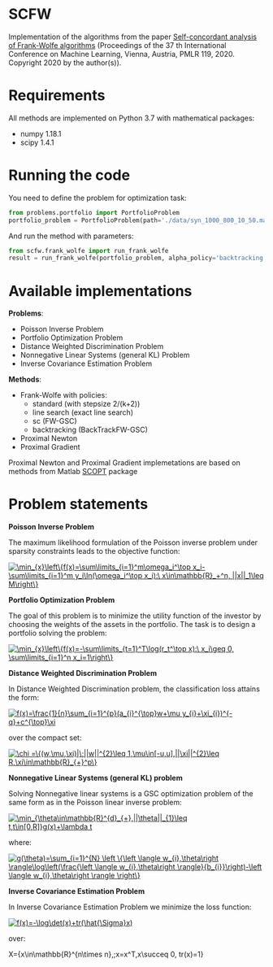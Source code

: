 # SCFW

Implementation of the algorithms from the paper [Self-concordant analysis of Frank-Wolfe algorithms](https://arxiv.org/pdf/2002.04320.pdf) (Proceedings of the 37 th International Conference on Machine Learning, Vienna, Austria, PMLR 119, 2020. Copyright 2020 by the author(s)).

# Requirements

All methods are implemented on Python 3.7 with mathematical packages:
 - numpy 1.18.1
 - scipy 1.4.1

# Running the code
You need to define the problem for optimization task:
```python
from problems.portfolio import PortfolioProblem
portfolio_problem = PortfolioProblem(path='./data/syn_1000_800_10_50.mat')
```
And run the method with parameters:
```python
from scfw.frank_wolfe import run_frank_wolfe
result = run_frank_wolfe(portfolio_problem, alpha_policy='backtracking', max_iter=100, print_every=10)
```
# Available implementations
__Problems__:
 - Poisson Inverse Problem
 - Portfolio Optimization Problem
 - Distance Weighted Discrimination Problem
 - Nonnegative Linear Systems (general KL) Problem
 - Inverse Covariance Estimation Problem

__Methods__:
 - Frank-Wolfe with policies:
   - standard (with stepsize 2/(k+2))
   - line search (exact line search)
   - sc (FW-GSC)
   - backtracking (BackTrackFW-GSC)
 - Proximal Newton
 - Proximal Gradient
 
 Proximal Newton and Proximal Gradient implemetations are based on methods from Matlab [SCOPT](https://www.epfl.ch/labs/lions/technology/scopt/) package

# Problem statements

__Poisson Inverse Problem__

The maximum likelihood formulation of the Poisson inverse problem under sparsity constraints leads to the objective function:

<a href="https://www.codecogs.com/eqnedit.php?latex=\min_{x}\left\{f(x)=\sum\limits_{i=1}^m\omega_i^\top&space;x_i-\sum\limits_{i=1}^m&space;y_i\ln(\omega_i^\top&space;x_i):\&space;x\in\mathbb{R}_&plus;^n,&space;||x||_1\leq&space;M\right\}" target="_blank"><img src="https://latex.codecogs.com/gif.latex?\min_{x}\left\{f(x)=\sum\limits_{i=1}^m\omega_i^\top&space;x_i-\sum\limits_{i=1}^m&space;y_i\ln(\omega_i^\top&space;x_i):\&space;x\in\mathbb{R}_&plus;^n,&space;||x||_1\leq&space;M\right\}" title="\min_{x}\left\{f(x)=\sum\limits_{i=1}^m\omega_i^\top x_i-\sum\limits_{i=1}^m y_i\ln(\omega_i^\top x_i):\ x\in\mathbb{R}_+^n, ||x||_1\leq M\right\}" /></a>

__Portfolio Optimization Problem__

The goal of this problem is to minimize the utility function of the investor by choosing the weights of the assets in the portfolio. The task is to design a
portfolio solving the problem:

<a href="https://www.codecogs.com/eqnedit.php?latex=\min_{x}\left\{f(x)=-\sum\limits_{t=1}^T\log(r_t^\top&space;x):\&space;x_i\geq&space;0,&space;\sum\limits_{i=1}^n&space;x_i=1\right\}" target="_blank"><img src="https://latex.codecogs.com/gif.latex?\min_{x}\left\{f(x)=-\sum\limits_{t=1}^T\log(r_t^\top&space;x):\&space;x_i\geq&space;0,&space;\sum\limits_{i=1}^n&space;x_i=1\right\}" title="\min_{x}\left\{f(x)=-\sum\limits_{t=1}^T\log(r_t^\top x):\ x_i\geq 0, \sum\limits_{i=1}^n x_i=1\right\}" /></a>

__Distance Weighted Discrimination Problem__

In Distance Weighted Discrimination problem, the classification loss attains the form:

<a href="https://www.codecogs.com/eqnedit.php?latex=f(x)=\frac{1}{n}\sum_{i=1}^{p}(a_{i}^{\top}w&plus;\mu&space;y_{i}&plus;\xi_{i})^{-q}&plus;c^{\top}\xi" target="_blank"><img src="https://latex.codecogs.com/gif.latex?f(x)=\frac{1}{n}\sum_{i=1}^{p}(a_{i}^{\top}w&plus;\mu&space;y_{i}&plus;\xi_{i})^{-q}&plus;c^{\top}\xi" title="f(x)=\frac{1}{n}\sum_{i=1}^{p}(a_{i}^{\top}w+\mu y_{i}+\xi_{i})^{-q}+c^{\top}\xi" /></a>

over the compact set:

<a href="https://www.codecogs.com/eqnedit.php?latex=\chi&space;=\{(w,\mu,\xi)|\;||w||^{2}\leq&space;1,\mu\in[-u,u],||\xi||^{2}\leq&space;R,\xi\in\mathbb{R}_{&plus;}^p\}" target="_blank"><img src="https://latex.codecogs.com/gif.latex?\chi&space;=\{(w,\mu,\xi)|\;||w||^{2}\leq&space;1,\mu\in[-u,u],||\xi||^{2}\leq&space;R,\xi\in\mathbb{R}_{&plus;}^p\}" title="\chi =\{(w,\mu,\xi)|\;||w||^{2}\leq 1,\mu\in[-u,u],||\xi||^{2}\leq R,\xi\in\mathbb{R}_{+}^p\}" /></a>

__Nonnegative Linear Systems (general KL) problem__

Solving Nonnegative linear systems is a GSC optimization problem of the same form as in the Poisson linear inverse problem:

<a href="https://www.codecogs.com/eqnedit.php?latex=\min_{\theta\in\mathbb{R}^{d}_{&plus;},||\theta||_{1}\leq&space;t,t\in[0,R]}g(x)&plus;\lambda&space;t" target="_blank"><img src="https://latex.codecogs.com/gif.latex?\min_{\theta\in\mathbb{R}^{d}_{&plus;},||\theta||_{1}\leq&space;t,t\in[0,R]}g(x)&plus;\lambda&space;t" title="\min_{\theta\in\mathbb{R}^{d}_{+},||\theta||_{1}\leq t,t\in[0,R]}g(x)+\lambda t" /></a>

where: 

<a href="https://www.codecogs.com/eqnedit.php?latex=g(\theta)=\sum_{i=1}^{N}&space;\left&space;\{\left&space;\langle&space;w_{i},\theta\right&space;\rangle\log\left(\frac{\left&space;\langle&space;w_{i},\theta\right&space;\rangle}{b_{i}}\right)-\left&space;\langle&space;w_{i},\theta\right&space;\rangle&space;\right\}" target="_blank"><img src="https://latex.codecogs.com/gif.latex?g(\theta)=\sum_{i=1}^{N}&space;\left&space;\{\left&space;\langle&space;w_{i},\theta\right&space;\rangle\log\left(\frac{\left&space;\langle&space;w_{i},\theta\right&space;\rangle}{b_{i}}\right)-\left&space;\langle&space;w_{i},\theta\right&space;\rangle&space;\right\}" title="g(\theta)=\sum_{i=1}^{N} \left \{\left \langle w_{i},\theta\right \rangle\log\left(\frac{\left \langle w_{i},\theta\right \rangle}{b_{i}}\right)-\left \langle w_{i},\theta\right \rangle \right\}" /></a>

__Inverse Covariance Estimation Problem__

In Inverse Covariance Estimation Problem we minimize the loss function:

<a href="https://www.codecogs.com/eqnedit.php?latex=f(x)=-\log\det(x)&plus;tr(\hat{\Sigma}x)" target="_blank"><img src="https://latex.codecogs.com/gif.latex?f(x)=-\log\det(x)&plus;tr(\hat{\Sigma}x)" title="f(x)=-\log\det(x)+tr(\hat{\Sigma}x)" /></a>

over:

X=\{x\in\mathbb{R}^{n\times n},\;x=x^T,x\succeq 0, tr(x)=1\}
